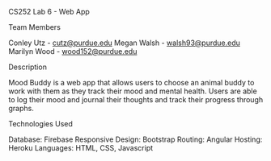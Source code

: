 CS252 Lab 6 - Web App

Team Members

Conley Utz - cutz@purdue.edu 
Megan Walsh - walsh93@purdue.edu 
Marilyn Wood - wood152@purdue.edu

Description

Mood Buddy is a web app that allows users to choose an animal buddy to work with them as they track their mood and mental health. Users are able to log their mood and journal their thoughts and track their progress through graphs.

Technologies Used

Database: Firebase 
Responsive Design: Bootstrap 
Routing: Angular 
Hosting: Heroku
Languages: HTML, CSS, Javascript